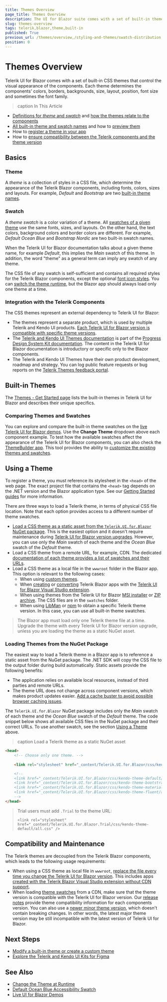 ```yaml
---
title: Themes Overview
page_title: Themes Overview
description: The UI for Blazor suite comes with a set of built-in themes that you can choose from. Bootstrap and Material themes are also included.
slug: themes-overview
tags: telerik,blazor,theme,built-in
published: True
previous_url: /themes/overview,/styling-and-themes/swatch-distribution,/styling-and-themes/theme-swatches,/styling-and-themes/form-elements,/styling-and-themes/figma-ui-kits
position: 0
---
```


# Themes Overview

Telerik UI for Blazor comes with a set of built-in CSS themes that control the visual appearance of the components. Each theme determines the components' colors, borders, backgrounds, size, layout, position, font size and sometimes the font family.

>caption In This Article

* [Definitions for *theme* and *swatch*](#basics) and [how the themes relate to the components](#integration-with-the-telerik-components)
* [All built-in theme and swatch names](#built-in-themes) and how to [preview them](#comparing-themes-and-swatches)
* How to [register a theme in your app](#using-a-theme)
* How to [ensure compatibility between the Telerik components and the theme version](#compatibility-and-maintenance)

## Basics

### Theme

A *theme* is a collection of styles in a CSS file, which determine the appearance of the Telerik Blazor components, including fonts, colors, sizes and layouts. For example, *Default* and *Bootstrap* are two [built-in theme names](#built-in-themes).

### Swatch

A *theme swatch* is a color variation of a theme. All <a href="https://www.telerik.com/design-system/docs/themes/kendo-themes/default/swatches/" target="_blank">swatches of a given theme</a> use the same fonts, sizes, and layouts. On the other hand, the text colors, background colors and border colors are different. For example, *Default Ocean Blue* and *Bootstrap Nordic* are two built-in swatch names.

When the Telerik UI for Blazor documentation talks about a given theme name, for example *Default*, this implies the *Main* swatch of this theme. In addition, the word "theme" as a general term can imply any swatch of any theme.

The CSS file of any swatch is self-sufficient and contains all required styles for the Telerik Blazor components, except the optional [font icon styles](slug://common-features-icons#font-icon-stylesheet). You can [switch the theme runtime](slug://common-kb-change-theme-runtime), but the Blazor app should always load only one theme at a time.

### Integration with the Telerik Components

The CSS themes represent an external dependency to Telerik UI for Blazor:

* The themes represent a separate product, which is used by multiple Telerik and Kendo UI products. [Each Telerik UI for Blazor version is compatible with specific theme versions](#compatibility-and-maintenance).
* The <a href="https://www.telerik.com/design-system/docs/themes/get-started/introduction/" target="_blank">Telerik and Kendo UI Themes documentation</a> is part of the <a href="https://www.telerik.com/design-system/docs/" target="_blank">Progress Design System Kit documentation</a>. The content in the Telerik UI for Blazor documentation is introductory or specific only to the Blazor components.
* The Telerik and Kendo UI Themes have their own product development, roadmap and strategy. You can log public feature requests or bug reports on the [Telerik Themes feedback portal](https://feedback.telerik.com/themes).


## Built-in Themes

The <a href="https://www.telerik.com/design-system/docs/themes/get-started/introduction/#available-themes" target="_blank">Themes - Get Started page</a> lists the built-in themes in Telerik UI for Blazor and describes their unique specifics.

### Comparing Themes and Swatches

You can explore and compare the built-in theme swatches on the [live Telerik UI for Blazor demos](https://demos.telerik.com/blazor-ui/grid/overview). Use the **Change Theme** dropdown above each component example. To test how the available swatches affect the appearance of the Telerik UI for Blazor components, you can also check the [ThemeBuilder app](https://themebuilderapp.telerik.com). This tool provides the ability to <a href="https://docs.telerik.com/themebuilder/introduction" target="_blank">customize the existing themes and swatches</a>.


## Using a Theme

To register a theme, you must reference its stylesheet in the `<head>` of the web page. The exact project file that contains the `<head>` tag depends on the .NET version and the Blazor application type. See our [Getting Started guides](slug://blazor-overview#getting-started) for more information.

There are three ways to load a Telerik theme, in terms of physical CSS file location. Note that each option provides access to a different number of theme swatches.

* [Load a CSS theme as a static asset from the `Telerik.UI.for.Blazor` NuGet package](#loading-themes-from-the-nuget-package). This is the easiest option and it doesn't require maintenance during [Telerik UI for Blazor version upgrades](slug://upgrade-tutorial). However, you can use only the *Main* swatch of each theme and the *Ocean Blue* swatch of the *Default* theme.
* Load a CSS theme from a remote URL, for example, CDN. The dedicated <a href="https://www.telerik.com/design-system/docs/themes/kendo-themes/default/" target="_blank">documentation of each theme provides a list of swatches and their URLs</a>.
* Load a CSS theme as a local file in the `wwwroot` folder in the Blazor app. This option is relevant to the following cases:
    * When using [custom themes](slug://themes-customize).
    * When [creating](slug://getting-started-vs-integration-new-project) or [converting](slug://getting-started-vs-integration-convert-project) Telerik Blazor apps with the [Telerik UI for Blazor Visual Studio extension](slug://getting-started-vs-integration-overview).
    * When using themes from the Telerik UI for Blazor [MSI installer](slug://installation-msi) or [ZIP archive](slug://installation-zip). The CSS files are in the `swatches` folder.
    * When using [LibMan](slug://common-kb-telerik-themes-libman) or <a href="https://www.telerik.com/design-system/docs/themes/get-started/installation/" target="_blank">npm</a> to obtain a specific Telerik theme version. In this case, you can use all built-in theme swatches.

> The Blazor app must load only one Telerik theme file at a time. Upgrade the theme with every Telerik UI for Blazor version upgrade, unless you are loading the theme as a static NuGet asset.

### Loading Themes from the NuGet Package

The easiest way to load a Telerik theme in a Blazor app is to reference a static asset from the NuGet package. The .NET SDK will copy the CSS file to the output folder during build automatically. Static assets provide the following benefits:

* The application relies on available local resources, instead of third parties and remote URLs.
* The theme URL does not change across component versions, which makes product updates easier. [Add a cache buster to avoid possible browser caching issues](slug://common-kb-browser-cache-buster).

The `Telerik.UI.for.Blazor` NuGet package includes only the *Main* swatch of each theme and the *Ocean Blue* swatch of the *Default* theme. The code snippet below shows all available CSS files in the NuGet package and their correct URLs. To use another swatch, see the section [Using a Theme](#using-a-theme) above.

>caption Load a Telerik theme as a static NuGet asset

<div class="skip-repl"></div>

````HTML
<head>
    <!-- Choose only one theme. -->
    
    <link rel="stylesheet" href="_content/Telerik.UI.for.Blazor/css/kendo-theme-default/all.css" />

    <!-- 
    <link href="_content/Telerik.UI.for.Blazor/css/kendo-theme-default/default-ocean-blue.css" rel="stylesheet" />
    <link href="_content/Telerik.UI.for.Blazor/css/kendo-theme-bootstrap/all.css" rel="stylesheet" />
    <link href="_content/Telerik.UI.for.Blazor/css/kendo-theme-material/all.css" rel="stylesheet" />
    <link href="_content/Telerik.UI.for.Blazor/css/kendo-theme-fluent/all.css" rel="stylesheet" />
    -->
</head>
````

> Trial users must add `.Trial` to the theme URL:
>
> `<link rel="stylesheet" href="_content/Telerik.UI.for.Blazor.Trial/css/kendo-theme-default/all.css" />`

## Compatibility and Maintenance

The Telerik themes are decoupled from the Telerik Blazor components, which leads to the following usage requirements:

* When using a CSS theme as local file in `wwwroot`, [replace the file every time you change the Telerik UI for Blazor version](slug://upgrade-tutorial). This includes apps [created with the Telerik Blazor Visual Studio extension without CDN support](slug://getting-started-vs-integration-new-project#step-3-select-theme).
* When loading <a href="https://www.telerik.com/design-system/docs/themes/kendo-themes/default/swatches/" target="_blank">theme swatches</a> from a CDN, make sure that the theme version is compatible with the Telerik UI for Blazor version. Our [release notes](https://www.telerik.com/support/whats-new/blazor-ui/release-history) provide theme compatibility information for each components version. You can also use a <a href="https://www.telerik.com/design-system/docs/themes/get-started/changelog/" target="_blank">newer minor theme version</a>, which doesn't contain breaking changes. In other words, the latest major theme version may be still incompatible with the latest version of Telerik UI for Blazor.


## Next Steps

* [Modify a built-in theme or create a custom theme](slug://themes-customize)
* [Explore the Telerik and Kendo UI Kits for Figma](https://www.telerik.com/design-system/docs/resources/figma-ui-kits/)

## See Also

* [Change the Theme at Runtime](slug://common-kb-change-theme-runtime)
* <a href="https://www.telerik.com/design-system/docs/themes/kendo-themes/default/swatches/#ocean-blue-accessibility-swatch" target="_blank">Default Ocean Blue Accessibility Swatch</a>
* [Live UI for Blazor Demos](https://demos.telerik.com/blazor-ui)
